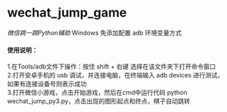 # wechat_jump_game
_微信跳一跳Python辅助_
Windows 免添加配置 adb 环境变量方式

<h4>使用说明：</h4>
1.在Tools/adb文件下操作：按住 shift + 右键 选择在该文件夹下打开命令窗口<br/>
2.打开安卓手机的 usb 调试，并连接电脑，在终端输入 adb devices 进行测试，如果有连接设备号则表示成功<br/>
3.打开微信小游戏，点击开始游戏，然后在cmd中运行代码 python wechat_jump_py3.py，点击出现的图形起点和终点，棋子自动跳转
